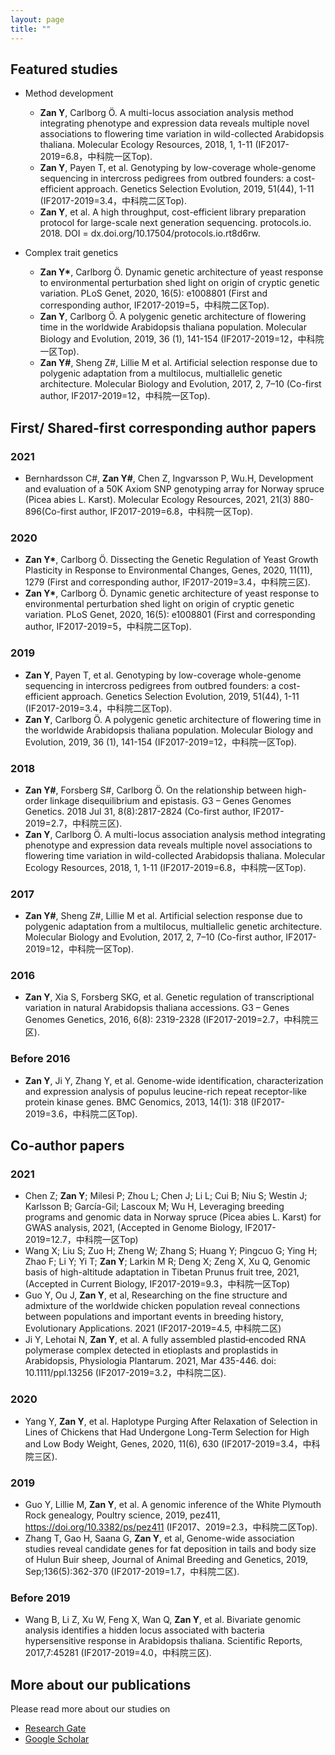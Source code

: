 ```yaml
---
layout: page
title: ""
---
```

## Featured studies
* Method development
  * <b>Zan Y</b>, Carlborg Ö. A multi-locus association analysis method integrating phenotype and expression data reveals multiple novel associations to flowering time variation in wild-collected Arabidopsis thaliana. Molecular Ecology Resources, 2018, 1, 1-11 (IF2017-2019=6.8，中科院一区Top).
  * <b>Zan Y</b>, Payen T, et al. Genotyping by low-coverage whole-genome sequencing in intercross pedigrees from outbred founders: a cost-efficient approach. Genetics Selection Evolution, 2019, 51(44), 1-11 (IF2017-2019=3.4，中科院二区Top).
  * <b>Zan Y</b>, et al. A high throughput, cost-efficient library preparation protocol for large-scale next generation sequencing. protocols.io. 2018. DOI = dx.doi.org/10.17504/protocols.io.rt8d6rw.

* Complex trait genetics
  * <b>Zan Y*</b>, Carlborg Ö. Dynamic genetic architecture of yeast response to environmental perturbation shed light on origin of cryptic genetic variation. PLoS Genet, 2020, 16(5): e1008801 (First and corresponding author, IF2017-2019=5，中科院二区Top).
  * <b>Zan Y</b>, Carlborg Ö. A polygenic genetic architecture of flowering time in the worldwide Arabidopsis thaliana population. Molecular Biology and Evolution, 2019, 36 (1), 141-154 (IF2017-2019=12，中科院一区Top).
  * <b>Zan Y#</b>, Sheng Z#, Lillie M et al. Artificial selection response due to polygenic adaptation from a multilocus, multiallelic genetic architecture. Molecular Biology and Evolution, 2017, 2, 7–10 (Co-first author, IF2017-2019=12，中科院一区Top).
  
## First/ Shared-first corresponding author papers

### 2021
* Bernhardsson C#, <b>Zan Y#</b>, Chen Z, Ingvarsson P, Wu.H, Development and evaluation of a 50K Axiom SNP genotyping array for Norway spruce (Picea abies L. Karst). Molecular Ecology Resources, 2021, 21(3) 880-896(Co-first author, IF2017-2019=6.8，中科院一区Top).


### 2020
* <b>Zan Y*</b>, Carlborg Ö. Dissecting the Genetic Regulation of Yeast Growth Plasticity in Response to Environmental Changes, Genes, 2020, 11(11), 1279 (First and corresponding author, IF2017-2019=3.4，中科院三区).
* <b>Zan Y*</b>, Carlborg Ö. Dynamic genetic architecture of yeast response to environmental perturbation shed light on origin of cryptic genetic variation. PLoS Genet, 2020, 16(5): e1008801 (First and corresponding author, IF2017-2019=5，中科院二区Top).

### 2019
* <b>Zan Y</b>, Payen T, et al. Genotyping by low-coverage whole-genome sequencing in intercross pedigrees from outbred founders: a cost-efficient approach. Genetics Selection Evolution, 2019, 51(44), 1-11 (IF2017-2019=3.4，中科院二区Top).
* <b>Zan Y</b>, Carlborg Ö. A polygenic genetic architecture of flowering time in the worldwide Arabidopsis thaliana population. Molecular Biology and Evolution, 2019, 36 (1), 141-154 (IF2017-2019=12，中科院一区Top).

### 2018
* <b>Zan Y#</b>, Forsberg S#, Carlborg Ö. On the relationship between high-order linkage disequilibrium and epistasis. G3 – Genes Genomes Genetics. 2018 Jul 31, 8(8):2817-2824 (Co-first author, IF2017-2019=2.7，中科院三区).
* <b>Zan Y</b>, Carlborg Ö. A multi-locus association analysis method integrating phenotype and expression data reveals multiple novel associations to flowering time variation in wild-collected Arabidopsis thaliana. Molecular Ecology Resources, 2018, 1, 1-11 (IF2017-2019=6.8，中科院一区Top).

### 2017
* <b>Zan Y#</b>, Sheng Z#, Lillie M et al. Artificial selection response due to polygenic adaptation from a multilocus, multiallelic genetic architecture. Molecular Biology and Evolution, 2017, 2, 7–10 (Co-first author, IF2017-2019=12，中科院一区Top).

### 2016
* <b>Zan Y</b>, Xia S, Forsberg SKG, et al. Genetic regulation of transcriptional variation in natural Arabidopsis thaliana accessions. G3 – Genes Genomes Genetics, 2016, 6(8): 2319-2328 (IF2017-2019=2.7，中科院三区).

### Before 2016
* <b>Zan Y</b>, Ji Y, Zhang Y, et al. Genome-wide identification, characterization and expression analysis of populus leucine-rich repeat receptor-like protein kinase genes. BMC Genomics, 2013, 14(1): 318 (IF2017-2019=3.6，中科院二区Top).

## Co-author papers

### 2021
* Chen Z; <b>Zan Y</b>; Milesi P; Zhou L; Chen J; Li L; Cui B; Niu S; Westin J; Karlsson B; García-Gil; Lascoux M; Wu H, Leveraging breeding programs and genomic data in Norway spruce (Picea abies L. Karst) for GWAS analysis, 2021, (Accepted in Genome Biology, IF2017-2019=12.7，中科院一区Top)
* Wang X; Liu S; Zuo H; Zheng W; Zhang S; Huang Y; Pingcuo G; Ying H; Zhao F; Li Y; Yi T; <b>Zan Y</b>; Larkin M R; Deng X; Zeng X, Xu Q, Genomic basis of high-altitude adaptation in Tibetan Prunus fruit tree, 2021, (Accepted in Current Biology, IF2017-2019=9.3，中科院一区Top)
* Guo Y, Ou J, <b>Zan Y</b>, et al, Researching on the fine structure and admixture of the
worldwide chicken population reveal connections between populations and important events in breeding history, Evolutionary Applications. 2021 (IF2017-2019=4.5, 中科院二区)
* Ji Y, Lehotai N, <b>Zan Y</b>, et al. A fully assembled plastid‐encoded RNA polymerase complex detected in etioplasts and proplastids in Arabidopsis, Physiologia Plantarum. 2021, Mar 435-446. doi: 10.1111/ppl.13256 (IF2017-2019=3.2，中科院二区).

### 2020
* Yang Y, <b>Zan Y</b>, et al. Haplotype Purging After Relaxation of Selection in Lines of Chickens that Had Undergone Long-Term Selection for High and Low Body Weight, Genes, 2020, 11(6), 630 (IF2017-2019=3.4，中科院三区).

### 2019
* Guo Y, Lillie M, <b>Zan Y</b>, et al. A genomic inference of the White Plymouth Rock genealogy, Poultry science, 2019, pez411, https://doi.org/10.3382/ps/pez411 (IF2017、2019=2.3，中科院二区Top).
* Zhang T, Gao H, Saana G, <b>Zan Y</b>, et al, Genome-wide association studies reveal candidate genes for fat deposition in tails and body size of Hulun Buir sheep, Journal of Animal Breeding and Genetics, 2019, Sep;136(5):362-370 (IF2017-2019=1.7，中科院二区).

### Before 2019
* Wang B, Li Z, Xu W, Feng X, Wan Q, <b>Zan Y</b>, et al. Bivariate genomic analysis identifies a hidden locus associated with bacteria hypersensitive response in Arabidopsis thaliana. Scientific Reports, 2017,7:45281 (IF2017-2019=4.0，中科院三区).

## More about our publications

Please read more about our studies on
 * [Research Gate](https://www.researchgate.net/profile/Yanjun-Zan?ev=hdr_xprf&_sg=LhIjQTWSUEJrWlDW6ta17D8gFFfqRz8mtiitJSHTXBrmY55g6ntcUv6IGlD7TW3F_KmiCujHfIFVLl_rQ5h5HhTG)
 * [Google Scholar](https://scholar.google.se/citations?user=mDYaiRYAAAAJ&hl=zh-CN)
